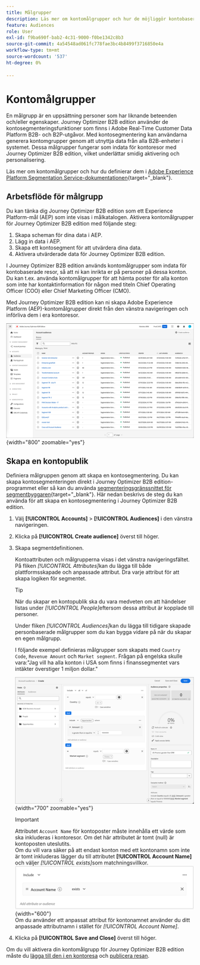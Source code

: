 ```yaml
---
title: Målgrupper
description: Läs mer om kontomålgrupper och hur de möjliggör kontobaserade resor.
feature: Audiences
role: User
exl-id: f9ba690f-bab2-4c31-9000-f0be1342c8b3
source-git-commit: 4a54548ad061fc778fae3bc4b8499f3716850e4a
workflow-type: tm+mt
source-wordcount: '537'
ht-degree: 0%

---
```


# Kontomålgrupper

En målgrupp är en uppsättning personer som har liknande beteenden och/eller egenskaper. Journey Optimizer B2B edition använder de kontosegmenteringsfunktioner som finns i Adobe Real-Time Customer Data Platform B2B- och B2P-utgåvor. Med kontosegmentering kan användarna generera kontomgrupper genom att utnyttja data från alla B2B-enheter i systemet. Dessa målgrupper fungerar som indata för kontoresor med Journey Optimizer B2B edition, vilket underlättar smidig aktivering och personalisering.

Läs mer om kontomålgrupper och hur du definierar dem i [Adobe Experience Platform Segmentation Service-dokumentationen](https://experienceleague.adobe.com/sv/docs/experience-platform/segmentation/types/account-audiences){target="_blank"}.

## Arbetsflöde för målgrupp

Du kan tänka dig Journey Optimizer B2B edition som ett Experience Platform-mål (AEP) som inte visas i målkatalogen. Aktivera kontomålgrupper för Journey Optimizer B2B edition med följande steg:

1. Skapa scheman för dina data i AEP.
1. Lägg in data i AEP.
1. Skapa ett kontosegment för att utvärdera dina data.
1. Aktivera utvärderade data för Journey Optimizer B2B edition.

I Journey Optimizer B2B edition används kontomålgrupper som indata för kontobaserade resor, så att ni kan inrikta er på personer på dessa konton. Du kan t.ex. använda kontomålgrupper för att hämta poster för alla konton som inte har kontaktinformation för någon med titeln Chief Operating Officer (COO) eller Chief Marketing Officer (CMO).

Med Journey Optimizer B2B edition kan ni skapa Adobe Experience Platform (AEP)-kontomålgrupper direkt från den vänstra navigeringen och införliva dem i era kontoresor.

![Åtkomst till målgrupper på konton](./assets/account-audiences-browse.png){width="800" zoomable="yes"}

## Skapa en kontopublik

Definiera målgruppen genom att skapa en kontosegmentering. Du kan skapa kontosegmenteringen direkt i Journey Optimizer B2B edition-programmet eller så kan du använda [segmenteringsgränssnittet för segmentbyggaren](https://experienceleague.adobe.com/sv/docs/experience-platform/segmentation/ui/segment-builder){target="_blank"}. Här nedan beskrivs de steg du kan använda för att skapa en kontosegmentering i Journey Optimizer B2B edition.

1. Välj **[!UICONTROL Accounts]** > **[!UICONTROL Audiences]** i den vänstra navigeringen.

1. Klicka på **[!UICONTROL Create audience]** överst till höger.

1. Skapa segmentdefinitionen.

   Kontoattributen och målgrupperna visas i det vänstra navigeringsfältet. På fliken _[!UICONTROL Attributes]_&#x200B;kan du lägga till både plattformsskapade och anpassade attribut. Dra varje attribut för att skapa logiken för segmentet.

   >[!TIP]
   >
   >När du skapar en kontopublik ska du vara medveten om att händelser listas under _[!UICONTROL People]_&#x200B;eftersom dessa attribut är kopplade till personer.<br/>
   >
   >Under fliken _[!UICONTROL Audiences]_&#x200B;kan du lägga till tidigare skapade personbaserade målgrupper som du kan bygga vidare på när du skapar en egen målgrupp.

   I följande exempel definieras målgrupper som skapats med `Country Code`, `Revenue Amount` och `Market segment`. Frågan på engelska skulle vara:&quot;Jag vill ha alla konton i USA som finns i finanssegmentet vars intäkter överstiger 1 miljon dollar.&quot;

   ![exempel på segmentbyggare för kontomublik](./assets/audience-segment-builder-US-finance-1M.png){width="700" zoomable="yes"}
   <br/>

   >[!IMPORTANT]
   >
   >Attributet `Account Name` för kontoposter måste innehålla ett värde som ska inkluderas i kontoresor. Om det här attributet är tomt (null) är kontoposten uteslutits.<br/>
   >Om du vill vara säker på att endast konton med ett kontonamn som inte är tomt inkluderas lägger du till attributet **[!UICONTROL Account Name]** och väljer _[!UICONTROL exists]_&#x200B;som matchningsvillkor.<br/>
   >![Attributet för kontonamn finns](./assets/audience-segment-builder-account-name-exists.png){width="600"}
   ><br/>Om du använder ett anpassat attribut för kontonamnet använder du ditt anpassade attributnamn i stället för _[!UICONTROL Account Name]_.

1. Klicka på **[!UICONTROL Save and Close]** överst till höger.

Om du vill aktivera din kontomålgrupp för Journey Optimizer B2B edition måste du [lägga till den i en kontoresa](../journeys/journey-overview.md#add-the-account-audience-for-your-journey) och [publicera resan](../journeys/journey-overview.md).

